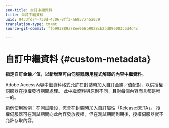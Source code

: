 ```yaml
---
seo-title: 自訂中繼資料
title: 自訂中繼資料
uuid: 9433fd74-730d-4306-8ff3-a6857745a039
translation-type: tm+mt
source-git-commit: ffb993889a78ee068b9028cb2bd896003c5d4d4c

---
```



# 自訂中繼資料 {#custom-metadata}

**指定自訂金鑰／值，以新增至可由伺服器應用程式解譯的內容中繼資料。**

Adobe Access內容中繼資料格式允許在封裝時加入自訂金鑰／值配對，以供授權伺服器在授權發行期間處理。 此中繼資料與原則不同，且對每個內容而言都是唯一的。

範例使用案例：在測試階段，您會在封裝時加入自訂屬性「Release:BETA」。 授權伺服器可在測試期間向此內容發放授權，但在測試期間到期後，授權伺服器就不允許存取內容。
